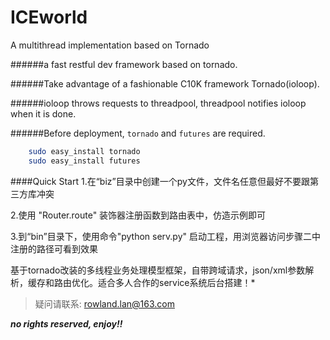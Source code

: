 ICEworld
=========
A multithread implementation based on Tornado

######a fast restful dev framework based on tornado.

######Take advantage of a fashionable C10K framework Tornado(ioloop).

######ioloop throws requests to threadpool, threadpool notifies ioloop when it is done.

######Before deployment, `tornado` and `futures` are required.
```bash
    sudo easy_install tornado
    sudo easy_install futures
```
####Quick Start
1.在“biz”目录中创建一个py文件，文件名任意但最好不要跟第三方库冲突

2.使用 "Router.route" 装饰器注册函数到路由表中，仿造示例即可

3.到“bin”目录下，使用命令"python serv.py" 启动工程，用浏览器访问步骤二中注册的路径可看到效果


基于tornado改装的多线程业务处理模型框架，自带跨域请求，json/xml参数解析，缓存和路由优化。适合多人合作的service系统后台搭建！*
>疑问请联系:
<rowland.lan@163.com>

***no rights reserved, enjoy!!***
